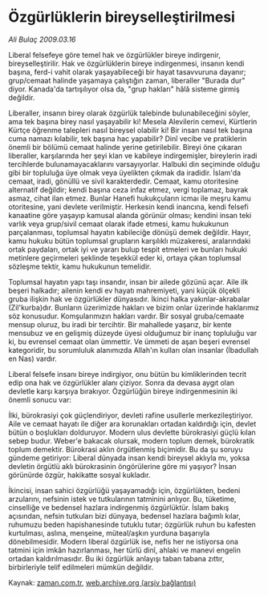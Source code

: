 # Özgürlüklerin bireyselleştirilmesi

*Ali Bulaç 2009.03.16*

<tr><td class="metin" colspan="2" style="padding-top: 20px; padding-left: 5px; padding-right: 10px;">Liberal felsefeye göre temel hak ve özgürlükler bireye indirgenir, bireyselleştirilir. Hak ve özgürlüklerin bireye indirgenmesi, insanın kendi başına, ferd-i vahit olarak yaşayabileceği bir hayat tasavvuruna dayanır; grup/cemaat halinde yaşamaya çalıştığın zaman, liberaller "Burada dur" diyor. Kanada'da tartışılıyor olsa da, "grup hakları" hâlâ sisteme girmiş değildir.</td></tr><tr><td class="metin" colspan="2" style="padding-top: 20px; padding-left: 5px; padding-right: 10px;"><p>Liberaller, insanın birey olarak özgürlük talebinde bulunabileceğini söyler, ama tek başına birey nasıl yaşayabilir ki! Mesela Alevilerin cemevi, Kürtlerin Kürtçe öğrenme talepleri nasıl bireysel olabilir ki! Bir insan nasıl tek başına cuma namazı kılabilir, tek başına hac yapabilir? Dinî vecibe ve pratiklerin önemli bir bölümü cemaat halinde yerine getirilebilir. Bireyi öne çıkaran liberaller, karşılarında her şeyi klan ve kabileye indirgemişler, bireylerin iradi tercihlerde bulunamayacaklarını varsayıyorlar. Halbuki din seçiminde olduğu gibi bir topluluğa üye olmak veya üyelikten çıkmak da iradidir. İslam'da cemaat, iradi, gönüllü ve sivil karakterdedir. Cemaat, kamu otoritesine alternatif değildir; kendi başına ceza infaz etmez, vergi toplamaz, bayrak asmaz, cihat ilan etmez. Bunlar Hanefi hukukçuların icmaı ile meşru kamu otoritesine, yani devlete verilmiştir. Herkesin kendi inancına, kendi felsefi kanaatine göre yaşayıp kamusal alanda görünür olması; kendini insan teki varlık veya grup/sivil cemaat olarak ifade etmesi, kamu hukukunun parçalanması, toplumsal hayatın kabileciğe dönüşü demek değildir. Hayır, kamu hukuku bütün toplumsal grupların karşılıklı müzakeresi, aralarındaki ortak paydaları, ortak iyi ve yararı bulup tespit etmeleri ve bunları hukuki metinlere geçirmeleri şeklinde teşekkül eder ki, ortaya çıkan toplumsal sözleşme tektir, kamu hukukunun temelidir.
<p>Toplumsal hayatın yapı taşı insandır, insan bir ailede gözünü açar. Aile ilk beşeri halkadır; ailenin kendi ev hayatı mahremiyeti, yani küçük ölçekli gruba ilişkin hak ve özgürlükler dünyasıdır. İkinci halka yakınlar-akrabalar (Zil'kurba)dır. Bunların üzerimizde hakları ve bizim onlar üzerinde haklarımız söz konusudur. Komşularımızın hakları vardır. Bir sosyal gruba/cemaate mensup oluruz, bu iradi bir tercihtir. Bir mahallede yaşarız, bir kente mensubuz ve en gelişmiş düzeyde üyesi olduğumuz bir inanç topluluğu var ki, bu evrensel cemaat olan ümmettir. Ve ümmeti de aşan beşeri evrensel kategoridir, bu sorumluluk alanımızda Allah'ın kulları olan insanlar (İbadullah en Nas) vardır. 
<p>Liberal felsefe insanı bireye indirgiyor, onu bütün bu kimliklerinden tecrit edip ona hak ve özgürlükler alanı çiziyor. Sonra da devasa aygıt olan devletle karşı karşıya bırakıyor. Özgürlüğün bireye indirgenmesinin iki önemli sonucu var:
<p>İlki, bürokrasiyi çok güçlendiriyor, devleti rafine usullerle merkezileştiriyor. Aile ve cemaat hayatı ile diğer ara korunakları ortadan kaldırdığı için, devlet bütün o boşlukları dolduruyor. Modern ulus devlette bürokrasiyi güçlü kılan sebep budur. Weber'e bakacak olursak, modern toplum demek, bürokratik toplum demektir. Bürokrasi aklın örgütlenmiş biçimidir. Bu da şu soruyu gündeme getiriyor: Liberal dünyada insan kendi bireysel aklıyla mı, yoksa devletin örgütlü aklı bürokrasinin öngörülerine göre mi yaşıyor? İnsan görünürde özgür, hakikatte sosyal kukladır.
<p>İkincisi, insan sahici özgürlüğü yaşayamadığı için, özgürlükten, bedeni arzularını, nefsinin istek ve tutkularının tatminini anlıyor. Bu, tüketime, cinselliğe ve bedensel hazlara indirgenmiş özgürlüktür. İslam bakış açısından, nefsin tutkuları bizi dünyaya, bedensel hazlara bağımlı kılar, ruhumuzu beden hapishanesinde tutuklu tutar; özgürlük ruhun bu kafesten kurtulması, aslına, menşeine, müteal/aşkın yurduna başarıyla dönebilmesidir. Modern liberal özgürlük ise, nefis her ne istiyorsa ona tatmini için imkân hazırlanması, her türlü dinî, ahlaki ve manevi engelin ortadan kaldırılmasıdır. Bu iki özgürlük anlayışı taban tabana zıttır, birbirleriyle telif edilmeleri mümkün değildir.<br/></p></p></p></p></p></td></tr>

Kaynak: [zaman.com.tr](http://zaman.com.tr/yazar.do?yazino=825876), [web.archive.org (arşiv bağlantısı)](http://web.archive.org/web/20090323024408/http://www.zaman.com.tr:80/yazar.do?yazino=825876)
